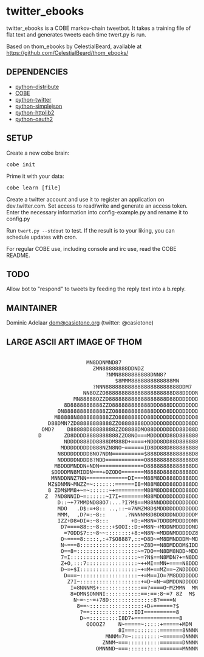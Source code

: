 # twitter_ebooks

twitter_ebooks is a COBE markov-chain tweetbot. It takes a training file of flat text and generates tweets each time twert.py is run.

Based on thom_ebooks by CelestialBeard, available at https://github.com/CelestialBeard/thom_ebooks/

## DEPENDENCIES

* [python-distribute](http://pypi.python.org/pypi/distribute)
* [COBE](https://github.com/pteichman/cobe)
* [python-twitter](http://code.google.com/p/python-twitter/)
* [python-simplejson](http://cheeseshop.python.org/pypi/simplejson)
* [python-httplib2](http://code.google.com/p/httplib2/)
* [python-oauth2](http://github.com/simplegeo/python-oauth2)

## SETUP

Create a new cobe brain:

<pre>cobe init</pre>

Prime it with your data:

<pre>cobe learn [file]</pre>

Create a twitter account and use it to register an application on dev.twitter.com. Set access to read/write and generate an access token. Enter the necessary information into config-example.py and rename it to config.py

Run `twert.py --stdout` to test. If the result is to your liking, you can schedule updates with cron.

For regular COBE use, including console and irc use, read the COBE README.

## TODO

Allow bot to "respond" to tweets by feeding the reply text into a b.reply.

## MAINTAINER

Dominic Adelaar <dom@casiotone.org> (twitter: @casiotone)

## LARGE ASCII ART IMAGE OF THOM

<pre>
                                                                                
                         MN8DDNMND87                                            
                           ZMN88888888DDNDZ                                     
                               ?NMN8888888888DNN8?                              
                                  $8MMM8888888888888MN                          
                           ?NNN88888888888888888888888DDM7                      
                        NN8OZZO888888888888888888888D88DDDDNNN7                 
                     MN88888OZZO888888888888888888D88DDDDDDD8D8DM7              
                  8D8888888888ZZO888888888888DDD888DDDDDDDDDDDDDD8N$            
                ON8888888888888ZZO888888888888DDDD8DDDDDDDDD8888D88DN           
               M88888N8888888888ZZO8888888DD88DDDDDDDDDDDDD8888888888N          
             D88DMN?ZD88888888888ZZO8888888DDDDDDDDDDDDDD8DD8888888888NI        
           OMD?    D88888D88888888ZZO8888DMO88DDDDDDDD88D88D888888888N8D8       
          D       ZD8DDDD8888888888ZZO8NO===MDDDDDD88D8888888888888888MM88      
                  NDDDD888DD8888DM888D+====+NDDD8DD88D8888888888888888D?DN8     
                 MDDDDDDDDD888NZN8NO~======ID8DD88D88888888888888888888N  M$    
                N8DDDDDDDD8NO7NDN==========$888D8888888888D8888D88D8888D        
                NDDDDDNDDD8?NDD============O88888888888888D8888D88D888888       
               M8DDDMNDDN+NDN==============D88888888888888DD888DD8DD88D8N       
              $DDDDMN8MIDDN===+OZODO=======M8888D8888D8888DD888DD88D88D8M       
              MNNDDNNZ7NN=============DI===M88M8DD888DD888DDD88DDDDDD8DDN       
             MZ$DNMN~MNZZ=~:::::::======I8=M88M8DDD88DD888DDDDDDDDDDDDDDN       
             8 ZDM$MM8+~=~::::::~+=========M88M8DDD8DDDD88DDDDDDDDDDDDDDN       
            Z  ?ND8NNID~=::::::~I7I+=======M88MDDDDDDDDD8DDDDDDDDDDDDDDDM       
                D::~+77MMDND88O7:...?I?M$==M88NNDDDDDDDDDDDDDDDDDDDDDDDDD       
                MDO   .D$:=+8:: ..,::~=7NMZM8D$MDDDDDDDDDDDD8DDDDDMDDDDDZ       
                MMM,  ,D?=:~8::      .?NNNNM8D8D8DDDNDDDDDDMDDDDDDDM8DDN        
                IZZ+D8=DI=:~8:::       +D:=M8N=7DDDDMDDDDDNNDDDDDDDMNDDN        
                 D7====88::~8::::+$OOI::D:=M8N~+MDDNMDDDDDNDDDDDDDDND8DO        
                  =7ODD$7::~8~~::::::::+8:=N8N~=MDDNMDDDDDZ8DDDDDDDM MD7        
                 O~====8:::::,:+7$O8887,::=D8D~=M8DMNDDDM~MDDDDDDDDM MD         
                 N~===8:::::::::::::::::::=Z8D==N8DMDDDM$IDDDDDDDDDM  M         
                 O==8=:::::::::::::::::::~=7DO==N8DM8NDD~MDDDDDDNDDM  MI        
                 7=I:::::::::::::::::::::~=?N$==N8MDN?+=N8DDDDDMODDD  ZZ        
                 Z+O,:::7::::::::::::::::~++MI==MN+====N8DDDDDDO7DD8   8        
                 D~=+$I::::::::::::::::::~+=M+==MZ==~ZNDDDDDDDN M8N             
                  D===~::::::::::::::::::~+=M==IO=?M8DDDDDDDDN  NDD             
                   Z7I~:::::::::::::::::::+=D~=N~=DMDDNDDDDDM  M8N              
                    I=8NNNM$+:::::::::::::==?====O~MZMMN  MN  $DDZ              
                    8=DMN$ONNNI:::::::::::==:==:8~=7 8Z  M$   MNZ               
                     N~=~:~=+78D::::::::::::::8?====N                           
                      8==~:::::::::::::::::+D+======?$                          
                       ?==::::::::::::::IDI==========8                          
                       D~=:::::::::I8D7+==============8                         
                         OOOOZ?    N~=====~:::::+=====+MDM                      
                                   8I===::::::::=======8NNNN                    
                               MNNM=7=~:::::::::~======ONNNNNN                  
                              ZNNM~===::::::::::=======DNNNNNNNM                
                            OMNNND~===::::::::::=======MNNNNNNNNNM?             
</pre>
